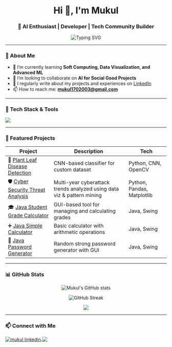 <h1 align="center">Hi 👋, I'm Mukul </h1>
<h3 align="center">🚀 AI Enthusiast | Developer | Tech Community Builder</h3>

<p align="center">
  <img src="https://readme-typing-svg.herokuapp.com?font=Fira+Code&duration=3000&pause=1000&center=true&vCenter=true&width=600&lines=B.Tech+in+CSE+(AI);Co-Organizer+@+GDG+on+Campus+Gurugram+University;AI+%7C+ML+%7C+Data+Science;Tech+Speaker+%26+Event+Host" alt="Typing SVG" />
</p>


---

### 🧠 About Me

- 🌱 I’m currently learning **Soft Computing, Data Visualization, and Advanced ML**
- 👯 I’m looking to collaborate on **AI for Social Good Projects**
- 📝 I regularly write about my projects and experiences on [LinkedIn](https://www.linkedin.com/in/mukul-mehta-12a6942a3/)
- 📫 How to reach me: **mukul1702003@gmail.com**

---

### 💼 Tech Stack & Tools

<p align="left">
  <img src="https://skillicons.dev/icons?i=python,java,r,vscode,github,git,linux,html,css,jupyter,tensorflow,pytorch,opencv" />
</p>

---

### 📌 Featured Projects

| Project | Description | Tech |
|--------|-------------|------|
| 🔬 [Plant Leaf Disease Detection](https://github.com/Muku2003-code/Plant-Leaf-Disease-Detection) | CNN-based classifier for custom dataset | Python, CNN, OpenCV |
| 🛡️ [Cyber Security Threat Analysis](https://github.com/Muku2003-code/Cyber-Security-Threat-Analysis) | Multi-year cyberattack trends analyzed using data viz & pattern mining | Python, Pandas, Matplotlib |
| 🎓 [Java Student Grade Calculator](https://github.com/Muku2003-code/CodeSoft/tree/main/Java%20Student%20Grade%20Calculator) | GUI-based tool for managing and calculating grades | Java, Swing |
| ➕ [Java Simple Calculator](https://github.com/Muku2003-code/CodeSoft/tree/main/Java%20Simple%20Calculator) | Basic calculator with arithmetic operations | Java, Swing |
| 🔐 [Java Password Generator](https://github.com/Muku2003-code/CodeSoft/tree/main/Java%20Password%20Generator) | Random strong password generator with GUI | Java, Swing |


---

### 📊 GitHub Stats

<p align="center">
  <img src="https://github-readme-stats.vercel.app/api?username=Muku2003-code&show_icons=true&theme=radical" alt="Mukul's GitHub stats" />
</p>

<p align="center">
  <img src="https://github-readme-streak-stats.herokuapp.com/?user=Muku2003-code&theme=radical" alt="GitHub Streak" />
</p>

<p align="center">
  <img src="https://github-readme-stats.vercel.app/api/top-langs/?username=Muku2003-code&layout=compact&theme=radical" />
</p>

---

### 📫 Connect with Me

<p align="left">
  <a href="https://www.linkedin.com/in/mukul-mehta-12a6942a3/" target="blank">
    <img align="center" src="https://skillicons.dev/icons?i=linkedin" alt="mukul linkedin"/>
  </a>
  <a href="mailto:mukul1702003@gmail.com">
    <img align="center" src="https://img.shields.io/badge/Gmail-D14836?style=for-the-badge&logo=gmail&logoColor=white" />
  </a>
</p>
